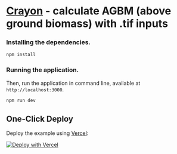 # [Crayon]([https://www.crayon.com/sg/]) - calculate AGBM (above ground biomass) with .tif inputs 


### Installing the dependencies.
```bash
npm install
```

### Running the application.
Then, run the application in command line, available at `http://localhost:3000`.

```bash
npm run dev
```

## One-Click Deploy

Deploy the example using [Vercel](https://vercel.com?utm_source=github&utm_medium=readme&utm_campaign=vercel-examples):

[![Deploy with Vercel](https://vercel.com/button)](https://vercel.com/new/clone?repository-url=https://github.com/Nutlope/roomGPT&env=REPLICATE_API_KEY&project-name=room-GPT&repo-name=roomGPT)

